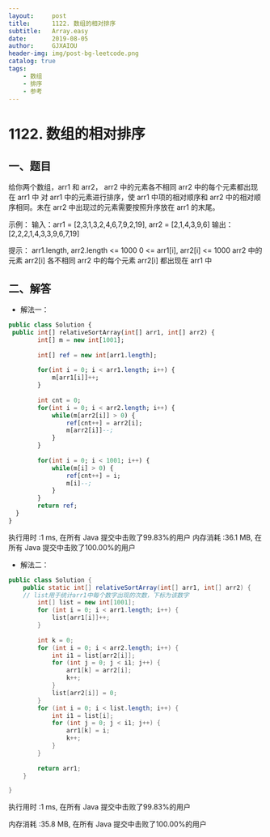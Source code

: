 ```yaml
---
layout:     post
title:      1122. 数组的相对排序
subtitle:   Array.easy
date:       2019-08-05
author:     GJXAIOU
header-img: img/post-bg-leetcode.png
catalog: true
tags:
    - 数组
	- 排序
    - 参考 
---
```

# 1122. 数组的相对排序

## 一、题目

给你两个数组，arr1 和 arr2，
arr2 中的元素各不相同
arr2 中的每个元素都出现在 arr1 中
对 arr1 中的元素进行排序，使 arr1 中项的相对顺序和 arr2 中的相对顺序相同。未在 arr2 中出现过的元素需要按照升序放在 arr1 的末尾。


示例：
输入：arr1 = [2,3,1,3,2,4,6,7,9,2,19], arr2 = [2,1,4,3,9,6]
输出：[2,2,2,1,4,3,3,9,6,7,19]


提示：
arr1.length, arr2.length <= 1000
0 <= arr1[i], arr2[i] <= 1000
arr2 中的元素 arr2[i] 各不相同
arr2 中的每个元素 arr2[i] 都出现在 arr1 中


## 二、解答

- 解法一：

```sql
public class Solution {
 public int[] relativeSortArray(int[] arr1, int[] arr2) {
        int[] m = new int[1001];
        
        int[] ref = new int[arr1.length];
        
        for(int i = 0; i < arr1.length; i++) {
            m[arr1[i]]++;
        }
        
        int cnt = 0;
        for(int i = 0; i < arr2.length; i++) {
            while(m[arr2[i]] > 0) {
                ref[cnt++] = arr2[i];
                m[arr2[i]]--;
            }
        }
        
        for(int i = 0; i < 1001; i++) {
            while(m[i] > 0) {
                ref[cnt++] = i;
                m[i]--;
            }
        }
        return ref;
  }
}
```
执行用时 :1 ms, 在所有 Java 提交中击败了99.83%的用户
内存消耗 :36.1 MB, 在所有 Java 提交中击败了100.00%的用户

- 解法二：

```java
public class Solution {
    public static int[] relativeSortArray(int[] arr1, int[] arr2) {
    // list用于统计arr1中每个数字出现的次数，下标为该数字
		int[] list = new int[1001];
		for (int i = 0; i < arr1.length; i++) {
			list[arr1[i]]++;
		}
		
		int k = 0;
		for (int i = 0; i < arr2.length; i++) {
			int i1 = list[arr2[i]];
			for (int j = 0; j < i1; j++) {
				arr1[k] = arr2[i];
				k++;
			}
			list[arr2[i]] = 0;
		}
		for (int i = 0; i < list.length; i++) {
			int i1 = list[i];
			for (int j = 0; j < i1; j++) {
				arr1[k] = i;
				k++;
			}
		}
		
		return arr1;
	}

}
```
执行用时 :1 ms, 在所有 Java 提交中击败了99.83%的用户

内存消耗 :35.8 MB, 在所有 Java 提交中击败了100.00%的用户
